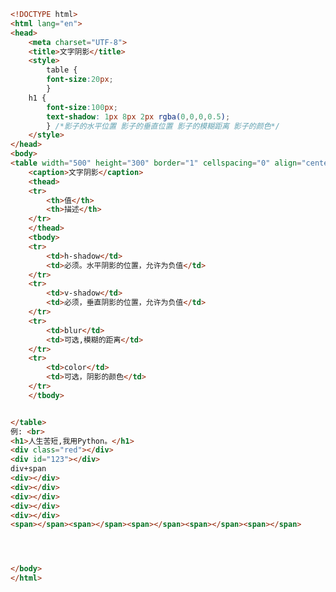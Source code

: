 
<BlogInfo id="39" title="17.文字阴影" author="白日梦想猿" pv=0 read_times=0 pre_cost_time="0分52秒" category="css学习" tag_list="['css学习']" create_time="2020.07.17 15:11:06" update_time="2020.07.17 15:32:08" />

```html
<!DOCTYPE html>
<html lang="en">
<head>
    <meta charset="UTF-8">
    <title>文字阴影</title>
    <style>
        table {
        font-size:20px;
        }
    h1 {
        font-size:100px;
        text-shadow: 1px 8px 2px rgba(0,0,0,0.5);
        } /*影子的水平位置 影子的垂直位置 影子的模糊距离 影子的颜色*/
    </style>
</head>
<body>
<table width="500" height="300" border="1" cellspacing="0" align="center">
    <caption>文字阴影</caption>
    <thead>
    <tr>
        <th>值</th>
        <th>描述</th>
    </tr>
    </thead>
    <tbody>
    <tr>
        <td>h-shadow</td>
        <td>必须。水平阴影的位置，允许为负值</td>
    </tr>
    <tr>
        <td>v-shadow</td>
        <td>必须，垂直阴影的位置，允许为负值</td>
    </tr>
    <tr>
        <td>blur</td>
        <td>可选,模糊的距离</td>
    </tr>
    <tr>
        <td>color</td>
        <td>可选，阴影的颜色</td>
    </tr>
    </tbody>


</table>
例: <br>
<h1>人生苦短,我用Python。</h1>
<div class="red"></div>
<div id="123"></div>
div+span
<div></div>
<div></div>
<div></div>
<div></div>
<div></div>
<span></span><span></span><span></span><span></span><span></span>




</body>
</html>
```
